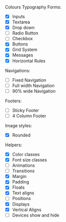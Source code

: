 Colours
Typography
Forms:
- [x] Inputs
- [x] Textarea
- [x] Drop down
- [ ] Radio Button
- [ ] Checkbox
- [x] Buttons
- [x] Grid System
- [x] Messages
- [x] Horizontal Rules

Navigations:
- [ ] Fixed Navigation
- [ ] Full width Navigation
- [ ] 90% wide Navigation

Footers:
- [ ] Sticky Footer
- [ ] 4 Column Footer

Image styles:
- [x] Rounded

Helpers:
- [x] Color classes
- [x] Font size classes
- [ ] Animations
- [ ] Transitions
- [x] Margin
- [x] Padding
- [x] Floats
- [x] Text aligns
- [ ] Positions
- [x] Displays
- [x] Vertical Aligns
- [ ] Devices show and hide
